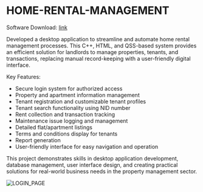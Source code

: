# HOME-RENTAL-MANAGEMENT
Software Download: [link](https://github.com/faisal-ahmed-dev/HOME-RENTAL-MANAGEMENT/blob/main/system_home_rental_management_system.exe)

Developed a desktop application to streamline and automate home rental management processes. This C++, HTML, and QSS-based system provides an efficient solution for landlords to manage properties, tenants, and transactions, replacing manual record-keeping with a user-friendly digital interface.

Key Features:
- Secure login system for authorized access
- Property and apartment information management
- Tenant registration and customizable tenant profiles
- Tenant search functionality using NID number
- Rent collection and transaction tracking
- Maintenance issue logging and management
- Detailed flat/apartment listings
- Terms and conditions display for tenants
- Report generation
- User-friendly interface for easy navigation and operation

This project demonstrates skills in desktop application development, database management, user interface design, and creating practical solutions for real-world business needs in the property management sector.


![LOGIN_PAGE](https://github.com/faisalksabd/HOME-RENTAL-MANAGEMENT/assets/82638721/3ec31f58-3df0-4a59-a791-112386ab6053)

